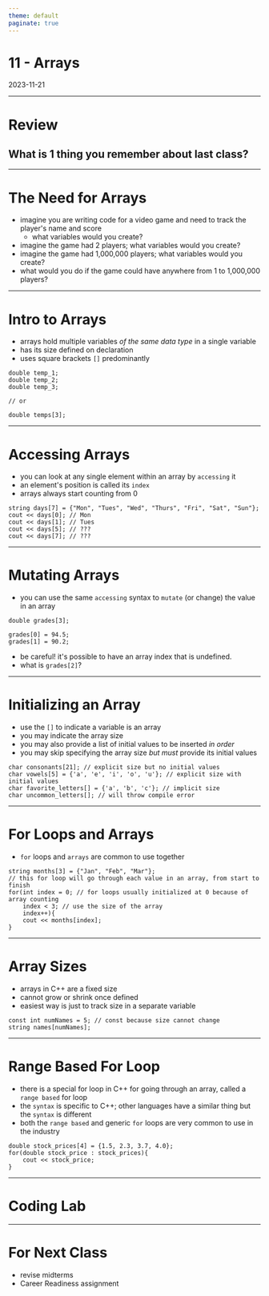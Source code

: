 ```yaml
---
theme: default
paginate: true
---
```


# 11 - Arrays
2023-11-21

---

# Review
## What is 1 thing you remember about last class?

---

# The Need for Arrays

- imagine you are writing code for a video game and need to track the player's name and score
  - what variables would you create?
- imagine the game had 2 players; what variables would you create?
- imagine the game had 1,000,000 players; what variables would you create?
- what would you do if the game could have anywhere from 1 to 1,000,000 players?

---

# Intro to Arrays

- arrays hold multiple variables *of the same data type* in a single variable
- has its size defined on declaration
- uses square brackets `[]` predominantly

```
double temp_1;
double temp_2;
double temp_3;

// or

double temps[3];
```

---

# Accessing Arrays

- you can look at any single element within an array by `accessing` it
- an element's position is called its `index`
- arrays always start counting from 0

```
string days[7] = {"Mon", "Tues", "Wed", "Thurs", "Fri", "Sat", "Sun"};
cout << days[0]; // Mon
cout << days[1]; // Tues
cout << days[5]; // ???
cout << days[7]; // ???
```

---

# Mutating Arrays

- you can use the same `accessing` syntax to `mutate` (or change) the value in an array
```
double grades[3];

grades[0] = 94.5;
grades[1] = 90.2;
```

- be careful! it's possible to have an array index that is undefined.
- what is `grades[2]`?

---

# Initializing an Array

- use the `[]` to indicate a variable is an array
- you may indicate the array size
- you may also provide a list of initial values to be inserted *in order*
- you may skip specifying the array size *but must* provide its initial values

```
char consonants[21]; // explicit size but no initial values
char vowels[5] = {'a', 'e', 'i', 'o', 'u'}; // explicit size with initial values
char favorite_letters[] = {'a', 'b', 'c'}; // implicit size
char uncommon_letters[]; // will throw compile error
```

---

# For Loops and Arrays

- `for` loops and `arrays` are common to use together

```
string months[3] = {"Jan", "Feb", "Mar"};
// this for loop will go through each value in an array, from start to finish
for(int index = 0; // for loops usually initialized at 0 because of array counting
	index < 3; // use the size of the array
	index++){
	cout << months[index];
}
```

---

# Array Sizes

- arrays in C++ are a fixed size
- cannot grow or shrink once defined
- easiest way is just to track size in a separate variable

```
const int numNames = 5; // const because size cannot change
string names[numNames];
```

---

# Range Based For Loop

- there is a special for loop in C++ for going through an array, called a `range based` for loop
- the `syntax` is specific to C++; other languages have a similar thing but the `syntax` is different
- both the `range based` and generic `for` loops are very common to use in the industry

```
double stock_prices[4] = {1.5, 2.3, 3.7, 4.0};
for(double stock_price : stock_prices){
	cout << stock_price;
}
```

---

# Coding Lab


---

# For Next Class

- revise midterms
- Career Readiness assignment
